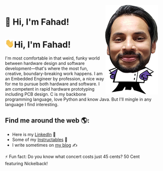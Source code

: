 <img align="right" src="https://github.com/mirzafahad/mirzafahad/blob/master/image/dp.png"/>

# 👋 Hi, I'm Fahad!
<h1> <img src="https://raw.githubusercontent.com/mirzafahad/mirzafahad/master/image/Hi.gif" width="30px">Hi, I'm Fahad!</h1>

<!--
**mirzafahad/mirzafahad** is a ✨ _special_ ✨ repository because its `README.md` (this file) appears on your GitHub profile.

Here are some ideas to get you started:

- 🔭 I’m currently working on ...
- 🌱 I’m currently learning ...
- 👯 I’m looking to collaborate on ...
- 🤔 I’m looking for help with ...
- 💬 Ask me about ...
- 📫 How to reach me: ...
- 😄 Pronouns: ...
- ⚡ Fun fact: ...
-->






I'm most comfortable in that weird, funky world between hardware design and software development—that's where the most fun, creative, boundary-breaking work happens. I am an Embedded Engineer by profession, a nice way for me to pursue both hardware and software. I am competent in rapid hardware prototyping including PCB design. C is my backbone programming language, love Python and know Java. But I'll mingle in any language I find interesting.

## Find me around the web 🌎: 
- Here is my [LinkedIn](https://www.linkedin.com/in/fahadmirza1/) 💼 
- Some of my [Instructables](https://www.instructables.com/member/FahadM/) :notebook_with_decorative_cover:
- I write sometimes on [my blog](https://mirzafahad.github.io) :writing_hand:


⚡ Fun fact: Do you know what concert costs just 45 cents? 50 Cent featuring Nickelback!
